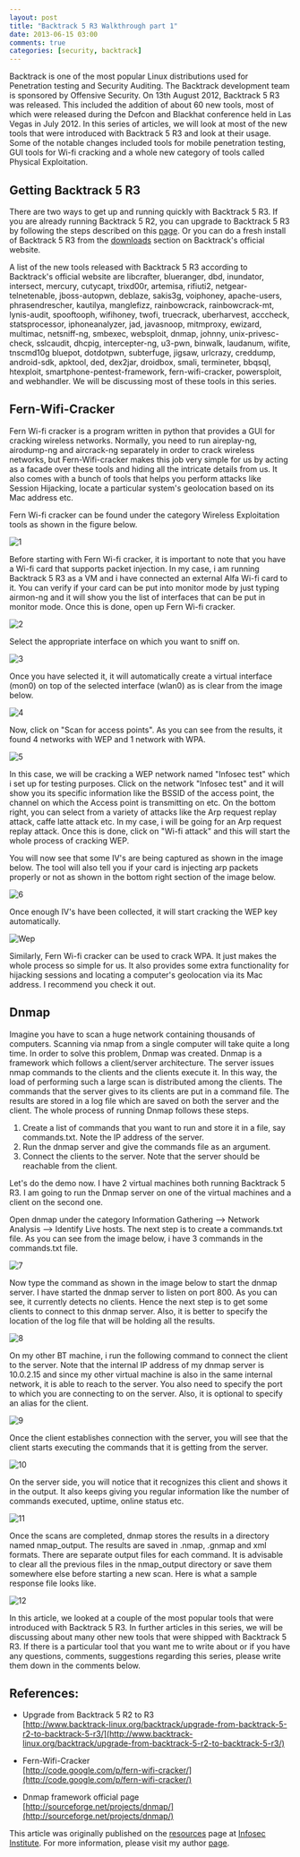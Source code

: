 ```yaml
---
layout: post
title: "Backtrack 5 R3 Walkthrough part 1"
date: 2013-06-15 03:00
comments: true
categories: [security, backtrack]
---
```



Backtrack is one of the most popular Linux distributions used for Penetration testing and Security Auditing. The Backtrack development team is sponsored by Offensive Security. On 13th August 2012, Backtrack 5 R3 was released. This included the addition of about 60 new tools, most of which were released during the Defcon and Blackhat conference held in Las Vegas in July 2012\. In this series of articles, we will look at most of the new tools that were introduced with Backtrack 5 R3 and look at their usage. Some of the notable changes included tools for mobile penetration testing, GUI tools for Wi-fi cracking and a whole new category of tools called Physical Exploitation.

<!--more-->

## Getting Backtrack 5 R3

There are two ways to get up and running quickly with Backtrack 5 R3\. If you are already running Backtrack 5 R2, you can upgrade to Backtrack 5 R3 by following the steps described on this [page](http://www.backtrack-linux.org/backtrack/upgrade-from-backtrack-5-r2-to-backtrack-5-r3/). Or you can do a fresh install of Backtrack 5 R3 from the [downloads](http://www.backtrack-linux.org/downloads/) section on Backtrack's official website.

A list of the new tools released with Backtrack 5 R3 according to Backtrack's official website are libcrafter, blueranger, dbd, inundator, intersect, mercury, cutycapt, trixd00r, artemisa, rifiuti2, netgear-telnetenable, jboss-autopwn, deblaze, sakis3g, voiphoney, apache-users, phrasendrescher, kautilya, manglefizz, rainbowcrack, rainbowcrack-mt, lynis-audit, spooftooph, wifihoney, twofi, truecrack, uberharvest, acccheck, statsprocessor, iphoneanalyzer, jad, javasnoop, mitmproxy, ewizard, multimac, netsniff-ng, smbexec, websploit, dnmap, johnny, unix-privesc-check, sslcaudit, dhcpig, intercepter-ng, u3-pwn, binwalk, laudanum, wifite, tnscmd10g bluepot, dotdotpwn, subterfuge, jigsaw, urlcrazy, creddump, android-sdk, apktool, ded, dex2jar, droidbox, smali, termineter, bbqsql, htexploit, smartphone-pentest-framework, fern-wifi-cracker, powersploit, and webhandler. We will be discussing most of these tools in this series.

## Fern-Wifi-Cracker

Fern Wi-fi cracker is a program written in python that provides a GUI for cracking wireless networks. Normally, you need to run aireplay-ng, airodump-ng and aircrack-ng separately in order to crack wireless networks, but Fern-Wifi-cracker makes this job very simple for us by acting as a facade over these tools and hiding all the intricate details from us. It also comes with a bunch of tools that helps you perform attacks like Session Hijacking, locate a particular system's geolocation based on its Mac address etc.

Fern Wi-fi cracker can be found under the category Wireless Exploitation tools as shown in the figure below.

![1]({{site.baseurl}}/images/posts/bt5r1/1.png)

Before starting with Fern Wi-fi cracker, it is important to note that you have a Wi-fi card that supports packet injection. In my case, i am running Backtrack 5 R3 as a VM and i have connected an external Alfa Wi-fi card to it. You can verify if your card can be put into monitor mode by just typing airmon-ng and it will show you the list of interfaces that can be put in monitor mode. Once this is done, open up Fern Wi-fi cracker.

![2]({{site.baseurl}}/images/posts/bt5r1/2.png)

Select the appropriate interface on which you want to sniff on.

![3]({{site.baseurl}}/images/posts/bt5r1/3.png)

Once you have selected it, it will automatically create a virtual interface (mon0) on top of the selected interface (wlan0) as is clear from the image below.

![4]({{site.baseurl}}/images/posts/bt5r1/4.png)

Now, click on "Scan for access points". As you can see from the results, it found 4 networks with WEP and 1 network with WPA.

![5]({{site.baseurl}}/images/posts/bt5r1/5.png)

In this case, we will be cracking a WEP network named "Infosec test" which i set up for testing purposes. Click on the network "Infosec test" and it will show you its specific information like the BSSID of the access point, the channel on which the Access point is transmitting on etc. On the bottom right, you can select from a variety of attacks like the Arp request replay attack, caffe latte attack etc. In my case, i will be going for an Arp request replay attack. Once this is done, click on "Wi-fi attack" and this will start the whole process of cracking WEP.

You will now see that some IV's are being captured as shown in the image below. The tool will also tell you if your card is injecting arp packets properly or not as shown in the bottom right section of the image below.

![6]({{site.baseurl}}/images/posts/bt5r1/6.png)

Once enough IV's have been collected, it will start cracking the WEP key automatically.

![Wep]({{site.baseurl}}/images/posts/bt5r1/wep.png)

Similarly, Fern Wi-fi cracker can be used to crack WPA. It just makes the whole process so simple for us. It also provides some extra functionality for hijacking sessions and locating a computer's geolocation via its Mac address. I recommend you check it out.

## Dnmap

Imagine you have to scan a huge network containing thousands of computers. Scanning via nmap from a single computer will take quite a long time. In order to solve this problem, Dnmap was created. Dnmap is a framework which follows a client/server architecture. The server issues nmap commands to the clients and the clients execute it. In this way, the load of performing such a large scan is distributed among the clients. The commands that the server gives to its clients are put in a command file. The results are stored in a log file which are saved on both the server and the client. The whole process of running Dnmap follows these steps.

1.  Create a list of commands that you want to run and store it in a file, say commands.txt. Note the IP address of the server.
2.  Run the dnmap server and give the commands file as an argument.
3.  Connect the clients to the server. Note that the server should be reachable from the client.

Let's do the demo now. I have 2 virtual machines both running Backtrack 5 R3\. I am going to run the Dnmap server on one of the virtual machines and a client on the second one.

Open dnmap under the category Information Gathering --> Network Analysis --> Identify Live hosts. The next step is to create a commands.txt file. As you can see from the image below, i have 3 commands in the commands.txt file.

![7]({{site.baseurl}}/images/posts/bt5r1/7.png)

Now type the command as shown in the image below to start the dnmap server. I have started the dnmap server to listen on port 800\. As you can see, it currently detects no clients. Hence the next step is to get some clients to connect to this dnmap server. Also, it is better to specify the location of the log file that will be holding all the results.

![8]({{site.baseurl}}/images/posts/bt5r1/8.png)

On my other BT machine, i run the following command to connect the client to the server. Note that the internal IP address of my dnmap server is 10.0.2.15 and since my other virtual machine is also in the same internal network, it is able to reach to the server. You also need to specify the port to which you are connecting to on the server. Also, it is optional to specify an alias for the client.

![9]({{site.baseurl}}/images/posts/bt5r1/9.png)

Once the client establishes connection with the server, you will see that the client starts executing the commands that it is getting from the server.

![10]({{site.baseurl}}/images/posts/bt5r1/10.png)

On the server side, you will notice that it recognizes this client and shows it in the output. It also keeps giving you regular information like the number of commands executed, uptime, online status etc.

![11]({{site.baseurl}}/images/posts/bt5r1/11.png)

Once the scans are completed, dnmap stores the results in a directory named nmap_output. The results are saved in .nmap, .gnmap and xml formats. There are separate output files for each command. It is advisable to clear all the previous files in the nmap_output directory or save them somewhere else before starting a new scan. Here is what a sample response file looks like.

![12]({{site.baseurl}}/images/posts/bt5r1/12.png)

In this article, we looked at a couple of the most popular tools that were introduced with Backtrack 5 R3\. In further articles in this series, we will be discussing about many other new tools that were shipped with Backtrack 5 R3\. If there is a particular tool that you want me to write about or if you have any questions, comments, suggestions regarding this series, please write them down in the comments below.

## References:

*   Upgrade from Backtrack 5 R2 to R3  
    [http://www.backtrack-linux.org/backtrack/upgrade-from-backtrack-5-r2-to-backtrack-5-r3/](http://www.backtrack-linux.org/backtrack/upgrade-from-backtrack-5-r2-to-backtrack-5-r3/)

*   Fern-Wifi-Cracker  
    [http://code.google.com/p/fern-wifi-cracker/](http://code.google.com/p/fern-wifi-cracker/)

*   Dnmap framework official page  
    [http://sourceforge.net/projects/dnmap/](http://sourceforge.net/projects/dnmap/)

This article was originally published on the [resources](http://resources.infosecinstitute.com/) page at [Infosec Institute](http://infosecinstitute.com/). For more information, please visit my author [page](http://resources.infosecinstitute.com/author/prateek/).
